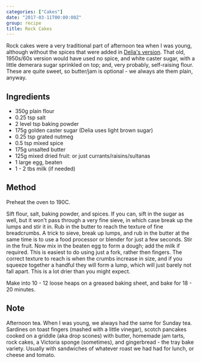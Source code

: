 ```yaml
---
categories: ["Cakes"]
date: "2017-03-11T00:00:00Z"
group: recipe
title: Rock Cakes
---
```


Rock cakes were a very traditional part of afternoon tea when I was
young, although without the spices that were added in
[Delia's version](http://www.deliaonline.com/recipes/occasions/easter/easter-recipes-to-make-with-children/good-old-rock-cakes). That
old, 1950s/60s version would have used no spice, and white caster
sugar, with a little demerara sugar sprinkled on top; and, very
probably, self-raising flour. These are quite sweet, so butter/jam is
optional - we always ate them plain, anyway.

## Ingredients

- 350g plain flour
- 0.25 tsp salt
- 2 level tsp baking powder
- 175g golden caster sugar (Delia uses light brown sugar)
- 0.25 tsp grated nutmeg
- 0.5 tsp mixed spice
- 175g unsalted butter
- 125g mixed dried fruit: or just currants/raisins/sultanas
- 1 large egg, beaten
- 1 - 2 tbs milk (if needed)

## Method

Preheat the oven to 190C.

Sift flour, salt, baking powder, and spices.  If you can, sift in the
sugar as well, but it won't pass through a very fine sieve, in which
case break up the lumps and stir it in.  Rub in the butter to reach
the texture of fine breadcrumbs. A trick to sieve,  break up lumps,
and rub in the butter at the same time is to use a food processor or
blender for just a few seconds. Stir in the fruit. Now mix in the
beaten egg to form a dough; add the milk if required. This is easiest
to do using just a fork, rather then fingers. The correct texture to
reach is when the crumbs increase in size, and if you squeeze together
a handful they will form a lump, which will just barely not fall
apart. This is a lot drier than you might expect.


Make into 10 - 12 loose heaps on a greased baking sheet, and bake for
18 - 20 minutes.

## Note

Afternoon tea. When I was young, we always had the same for Sunday
tea. Sardines on toast fingers (mashed with a little vinegar), scotch
pancakes cooked on a griddle (aka drop scones) with butter, homemade
jam tarts, rock cakes, a Victoria sponge (sometimes), and
gingerbread - the tray bake variety. Usually with sandwiches of
whatever roast we had had for lunch, or cheese and tomato.
